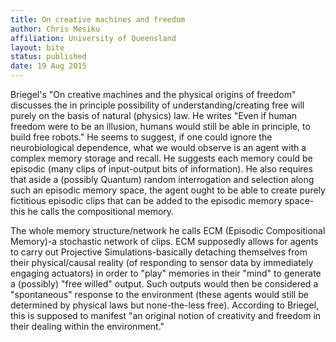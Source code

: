 ```yaml
---
title: On creative machines and freedom
author: Chris Mesiku
affiliation: University of Queensland
layout: bite
status: published
date: 19 Aug 2015
---
```


Briegel's "On creative machines and the physical origins of freedom" discusses the in principle possibility of understanding/creating free will purely on the basis of natural (physics) law. He writes "Even if human freedom were to be an illusion, humans would still be able in principle, to build free robots."  He seems to suggest, if one could ignore the neurobiological dependence, what we would observe is an agent with a complex memory storage and recall. He suggests each memory could be episodic (many clips of input-output bits of information). He also requires that aside a (possibly Quantum) random interrogation and selection along such an episodic memory space, the agent ought to be able to create purely fictitious episodic clips that can be added to the episodic memory space-this he calls the compositional memory. 

The whole memory structure/network he calls ECM (Episodic Compositional Memory)-a stochastic network of clips. ECM supposedly allows for agents to carry out Projective Simulations-basically detaching themselves from their physical/causal reality (of responding to sensor data by immediately engaging actuators) in order to "play" memories in their "mind" to generate a (possibly) "free willed" output. Such outputs would then be considered a "spontaneous" response to the environment (these agents would still be determined by physical laws but none-the-less free). According to Briegel, this is supposed to manifest "an original notion of creativity and freedom in their dealing within the environment." 
